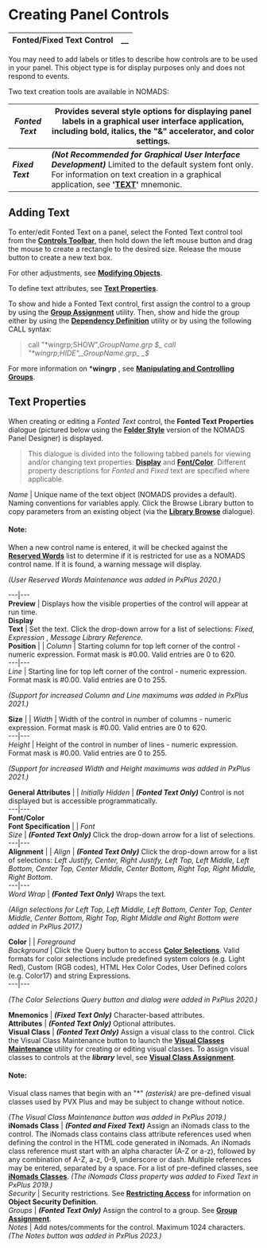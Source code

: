 # Creating Panel Controls  
  
**Fonted/Fixed Text Control** |  **__**  
---|---  
  
You may need to add labels or titles to describe how controls are to be used in your panel. This object type is for display purposes only and does not respond to events.

Two text creation tools are available in NOMADS:

**_Fonted Text_** |  Provides several style options for displaying panel labels in a graphical user interface application, including bold, italics, the "&" accelerator, and color settings.  
---|---  
**_Fixed Text_** |  **_(Not Recommended for Graphical User Interface Development)_** Limited to the default system font only. For information on text creation in a graphical application, see **'[TEXT](../../../mnemonics/text.md)'** mnemonic.  
  
##  Adding Text

To enter/edit Fonted Text on a panel, select the Fonted Text control tool from the **[Controls Toolbar](../../Panel%20Designer/Drawing%20and%20Modifying%20Panel%20Objects/Controls%20Toolbox.md)**, then hold down the left mouse button and drag the mouse to create a rectangle to the desired size. Release the mouse button to create a new text box.

For other adjustments, see **[Modifying Objects](../../Panel%20Designer/Drawing%20and%20Modifying%20Panel%20Objects/Modifying%20Objects.md)**.

To define text attributes, see **[Text Properties](Text.htm#textproperties)**.

To show and hide a Fonted Text control, first assign the control to a group by using the **[Group Assignment](../../NOMADS%20Development/Maintaining%20Library%20Objects/Group%20Assignment.md)** utility. Then, show and hide the group either by using the **[Dependency Definition](../../Panel%20Designer/Options%20and%20Utilities/Dependency%20Definitions.md)** utility or by using the following CALL syntax:

> call "*wingrp;SHOW",_GroupName_._grp_ _$_  
>  call "*wingrp;HIDE",_GroupName.grp_ _$_

For more information on ***wingrp** , see **[Manipulating and Controlling Groups](../../Program%20Interaction/Event-Handler%20Routines/Manipulating%20and%20Controlling%20Groups.md)**.

##  Text Properties

When creating or editing a _Fonted Text_ control, the **Fonted Text Properties** dialogue (pictured below using the **[Folder Style](../../Panel%20Designer/Folder%20Style/Using%20the%20Folder%20Style.md)** version of the NOMADS Panel Designer) is displayed.

> This dialogue is divided into the following tabbed panels for viewing and/or changing text properties: **[Display](Text.htm#display)** and **[Font/Color](Text.htm#font)**. Different property descriptions for _Fonted_ and _Fixed_ text are specified where applicable.

_Name_ |  Unique name of the text object (NOMADS provides a default). Naming conventions for variables apply. Click the Browse Library button to copy parameters from an existing object (via the **[Library Browse](../../Panel%20Designer/Drawing%20and%20Modifying%20Panel%20Objects/Library%20Browse.md)** dialogue).

#### **Note:**  
When a new control name is entered, it will be checked against the **[Reserved Words](../../../Reserved%20Words.md)** list to determine if it is restricted for use as a NOMADS control name. If it is found, a warning message will display.  
  
_(User Reserved Words Maintenance was added in PxPlus 2020.)_  
  
---|---  
**Preview** |  Displays how the visible properties of the control will appear at run time.  
**Display**  
**Text** |  Set the text. Click the drop-down arrow for a list of selections: _Fixed, Expression_ , _Message Library Reference._  
**Position** |  |  _Column_ |  Starting column for top left corner of the control - numeric expression. Format mask is #0.00. Valid entries are 0 to 620.  
---|---  
_Line_ |  Starting line for top left corner of the control - numeric expression. Format mask is #0.00. Valid entries are 0 to 255.  
  
_(Support for increased Column and Line maximums was added in PxPlus 2021.)_  
  
**Size** |  |  _Width_ |  Width of the control in number of columns - numeric expression. Format mask is #0.00. Valid entries are 0 to 620.  
---|---  
_Height_ |  Height of the control in number of lines - numeric expression. Format mask is #0.00. Valid entries are 0 to 255.  
  
_(Support for increased Width and Height maximums was added in PxPlus 2021.)_  
  
**General Attributes** |  |  _Initially Hidden_ |  **_(Fonted Text Only)_** Control is not displayed but is accessible programmatically.  
---|---  
**Font/Color**  
**Font Specification** |  |  _Font  
Size_ |  **_(Fonted Text Only)_** Click the drop-down arrow for a list of selections.  
---|---  
**Alignment** |  |  _Align_ |  **_(Fonted Text Only)_** Click the drop-down arrow for a list of selections: _Left Justify, Center, Right Justify, Left Top, Left Middle, Left Bottom, Center Top, Center Middle, Center Bottom, Right Top, Right Middle, Right Bottom_.  
---|---  
_Word Wrap_ |  **_(Fonted Text Only)_** Wraps the text.  
  
_(Align selections for Left Top, Left Middle, Left Bottom, Center Top, Center Middle, Center Bottom, Right Top, Right Middle and Right Bottom were added in PxPlus 2017.)_  
  
**Color** |  |  _Foreground  
Background_ |  Click the Query button to access **[Color Selections](../../Appendix/Color%20Selections.md)**. Valid formats for color selections include predefined system colors (e.g. Light Red), Custom (RGB codes), HTML Hex Color Codes, User Defined colors (e.g. Color17) and string Expressions.  
---|---  
  
_(The Color Selections Query button and dialog were added in PxPlus 2020.)_  
  
**Mnemonics** |  **_(Fixed Text Only)_** Character-based attributes.  
**Attributes** |  **_(Fonted Text Only)_** Optional attributes.  
**Visual Class** |  **_(Fonted Text Only)_** Assign a visual class to the control. Click the Visual Class Maintenance button to launch the **[Visual Classes Maintenance](../../System%20Maintenance%20Tools/System%20Options/Visual%20Classes.htm#vcutility)** utility for creating or editing visual classes. To assign visual classes to controls at the **_library_** level, see **[Visual Class Assignment](../../NOMADS%20Development/Maintaining%20Library%20Objects/Visual%20Class%20Assignment.md)**.

#### **Note:**  
Visual class names that begin with an "*" _(asterisk)_ are pre-defined visual classes used by PVX Plus and may be subject to change without notice.

_(The Visual Class Maintenance button was added in PxPlus 2019.)_  
**iNomads Class** |  **_(Fonted and Fixed Text)_** Assign an iNomads class to the control. The iNomads class contains class attribute references used when defining the control in the HTML code generated in iNomads. An iNomads class reference must start with an alpha character (A-Z or a-z), followed by any combination of A-Z, a-z, 0-9, underscore or dash. Multiple references may be entered, separated by a space. For a list of pre-defined classes, see **[iNomads Classes](../../../iNOMADS/iNomads%20Classes.md)**. _(The iNomads Class property was added to Fixed Text in PxPlus 2019.)_  
_Security_ |  Security restrictions. See **[Restricting Access](../../System%20Maintenance%20Tools/Security%20Manager/Restricting%20Access.md)** for information on **Object Security Definition**.  
_Groups_ |  **_(Fonted Text Only)_** Assign the control to a group. See **[Group Assignment](../../NOMADS%20Development/Maintaining%20Library%20Objects/Group%20Assignment.md)**.  
_Notes_ |  Add notes/comments for the control. Maximum 1024 characters. _(The Notes button was added in PxPlus 2023.)_
